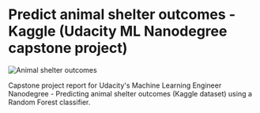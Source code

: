# Predict animal shelter outcomes - Kaggle (Udacity ML Nanodegree capstone project)


![Animal shelter outcomes](https://storage.googleapis.com/kaggle-competitions/kaggle/5039/media/kaggle_pets2.png)

Capstone project report for Udacity's Machine Learning Engineer Nanodegree - Predicting animal shelter outcomes (Kaggle dataset) using a Random Forest classifier.
